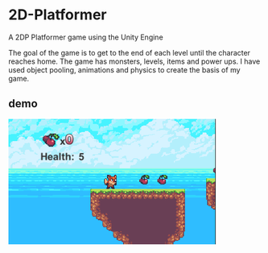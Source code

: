 # 2D-Platformer
A 2DP Platformer game using the Unity Engine

The goal of the game is to get to the end of each level until the character reaches home. The game has monsters, levels, items and power ups. I have used object pooling, animations and physics to create the basis of my game.

## demo ##

<p><img src = "2DPlatformer.png"></p>
